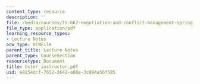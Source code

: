 ```yaml
---
content_type: resource
description: ''
file: /media/courses/15-667-negotiation-and-conflict-management-spring-2001/e8254dcf76522642a08e3c894a56f585_bster_instructor.pdf
file_type: application/pdf
learning_resource_types:
- Lecture Notes
ocw_type: OCWFile
parent_title: Lecture Notes
parent_type: CourseSection
resourcetype: Document
title: bster_instructor.pdf
uid: e8254dcf-7652-2642-a08e-3c894a56f585
---
```

